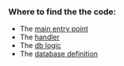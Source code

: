### Where to find the the code:
* The [main entry point](https://github.com/roykathurima/lagoon_rest/blob/main/src/main.rs)
* The [handler](https://github.com/roykathurima/lagoon_rest/blob/main/src/handler.rs)
* The [db logic](https://github.com/roykathurima/lagoon_rest/blob/main/src/db.rs)
* The [database definition](https://github.com/roykathurima/lagoon_rest/blob/main/src/resources/migration/sql/V1__lagoon_db.sql)
